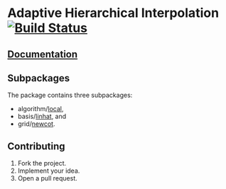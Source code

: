 # Adaptive Hierarchical Interpolation [![Build Status][status-img]][status-url]

## [Documentation][doc]

## Subpackages

The package contains three subpackages:

* algorithm/[local](algorithm/local),
* basis/[linhat](basis/linhat), and
* grid/[newcot](grid/newcot).

## Contributing

1. Fork the project.
2. Implement your idea.
3. Open a pull request.

[status-img]: https://travis-ci.org/ready-steady/adapt.svg?branch=master
[status-url]: https://travis-ci.org/ready-steady/adapt
[doc]: http://godoc.org/github.com/ready-steady/adapt
